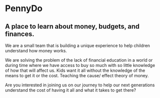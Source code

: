 # PennyDo

## A place to learn about money, budgets, and finances.

We are a small team that is building a unique experience to help children understand how money works.

We are solving the problem of the lack of financial education in a world or during time where we have access to buy so much with so little knowledge of how that will affect us. Kids want it all without the knowledge of the means to get it or the cost. Teaching the cause/ effect theory of money.

Are you interested in joining us on our journey to help our next generations understand the cost of having it all and what it takes to get there?


